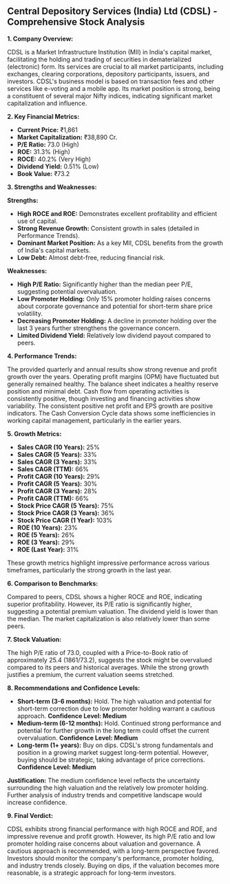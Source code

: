 ## Central Depository Services (India) Ltd (CDSL) - Comprehensive Stock Analysis

**1. Company Overview:**

CDSL is a Market Infrastructure Institution (MII) in India's capital market, facilitating the holding and trading of securities in dematerialized (electronic) form.  Its services are crucial to all market participants, including exchanges, clearing corporations, depository participants, issuers, and investors.  CDSL's business model is based on transaction fees and other services like e-voting and a mobile app.  Its market position is strong, being a constituent of several major Nifty indices, indicating significant market capitalization and influence.

**2. Key Financial Metrics:**

* **Current Price:** ₹1,861
* **Market Capitalization:** ₹38,890 Cr.
* **P/E Ratio:** 73.0 (High)
* **ROE:** 31.3% (High)
* **ROCE:** 40.2% (Very High)
* **Dividend Yield:** 0.51% (Low)
* **Book Value:** ₹73.2

**3. Strengths and Weaknesses:**

**Strengths:**

* **High ROCE and ROE:**  Demonstrates excellent profitability and efficient use of capital.
* **Strong Revenue Growth:**  Consistent growth in sales (detailed in Performance Trends).
* **Dominant Market Position:**  As a key MII, CDSL benefits from the growth of India's capital markets.
* **Low Debt:**  Almost debt-free, reducing financial risk.


**Weaknesses:**

* **High P/E Ratio:**  Significantly higher than the median peer P/E, suggesting potential overvaluation.
* **Low Promoter Holding:**  Only 15% promoter holding raises concerns about corporate governance and potential for short-term share price volatility.
* **Decreasing Promoter Holding:** A decline in promoter holding over the last 3 years further strengthens the governance concern.
* **Limited Dividend Yield:**  Relatively low dividend payout compared to peers.


**4. Performance Trends:**

The provided quarterly and annual results show strong revenue and profit growth over the years.  Operating profit margins (OPM) have fluctuated but generally remained healthy.  The balance sheet indicates a healthy reserve position and minimal debt. Cash flow from operating activities is consistently positive, though investing and financing activities show variability.  The consistent positive net profit and EPS growth are positive indicators.  The Cash Conversion Cycle data shows some inefficiencies in working capital management, particularly in the earlier years.

**5. Growth Metrics:**

* **Sales CAGR (10 Years):** 25%
* **Sales CAGR (5 Years):** 33%
* **Sales CAGR (3 Years):** 33%
* **Sales CAGR (TTM):** 66%
* **Profit CAGR (10 Years):** 29%
* **Profit CAGR (5 Years):** 30%
* **Profit CAGR (3 Years):** 28%
* **Profit CAGR (TTM):** 66%
* **Stock Price CAGR (5 Years):** 75%
* **Stock Price CAGR (3 Years):** 36%
* **Stock Price CAGR (1 Year):** 103%
* **ROE (10 Years):** 23%
* **ROE (5 Years):** 26%
* **ROE (3 Years):** 29%
* **ROE (Last Year):** 31%

These growth metrics highlight impressive performance across various timeframes, particularly the strong growth in the last year.

**6. Comparison to Benchmarks:**

Compared to peers, CDSL shows a higher ROCE and ROE, indicating superior profitability. However, its P/E ratio is significantly higher, suggesting a potential premium valuation.  The dividend yield is lower than the median.  The market capitalization is also relatively lower than some peers.

**7. Stock Valuation:**

The high P/E ratio of 73.0, coupled with a Price-to-Book ratio of approximately 25.4 (1861/73.2), suggests the stock might be overvalued compared to its peers and historical averages. While the strong growth justifies a premium, the current valuation seems stretched.

**8. Recommendations and Confidence Levels:**

* **Short-term (3-6 months):** Hold.  The high valuation and potential for short-term correction due to low promoter holding warrant a cautious approach.  **Confidence Level: Medium**
* **Medium-term (6-12 months):** Hold.  Continued strong performance and potential for further growth in the long term could offset the current overvaluation.  **Confidence Level: Medium**
* **Long-term (1+ years):** Buy on dips.  CDSL's strong fundamentals and position in a growing market suggest long-term potential.  However, buying should be strategic, taking advantage of price corrections. **Confidence Level: Medium**

**Justification:** The medium confidence level reflects the uncertainty surrounding the high valuation and the relatively low promoter holding.  Further analysis of industry trends and competitive landscape would increase confidence.

**9. Final Verdict:**

CDSL exhibits strong financial performance with high ROCE and ROE, and impressive revenue and profit growth. However, its high P/E ratio and low promoter holding raise concerns about valuation and governance.  A cautious approach is recommended, with a long-term perspective favored.  Investors should monitor the company's performance, promoter holding, and industry trends closely.  Buying on dips, if the valuation becomes more reasonable, is a strategic approach for long-term investors.
